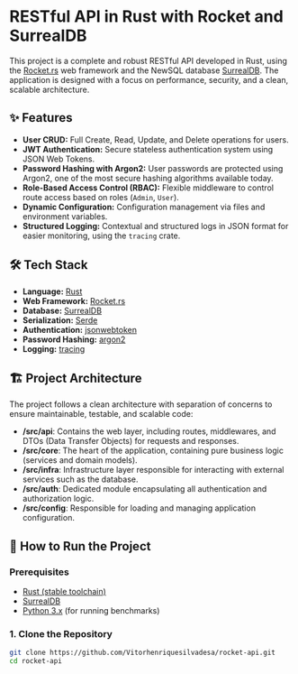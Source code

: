 # RESTful API in Rust with Rocket and SurrealDB

This project is a complete and robust RESTful API developed in Rust, using the [Rocket.rs](https://rocket.rs/) web framework and the NewSQL database [SurrealDB](https://surrealdb.com/). The application is designed with a focus on performance, security, and a clean, scalable architecture.

## ✨ Features

* **User CRUD:** Full Create, Read, Update, and Delete operations for users.
* **JWT Authentication:** Secure stateless authentication system using JSON Web Tokens.
* **Password Hashing with Argon2:** User passwords are protected using Argon2, one of the most secure hashing algorithms available today.
* **Role-Based Access Control (RBAC):** Flexible middleware to control route access based on roles (`Admin`, `User`).
* **Dynamic Configuration:** Configuration management via files and environment variables.
* **Structured Logging:** Contextual and structured logs in JSON format for easier monitoring, using the `tracing` crate.

## 🛠️ Tech Stack

* **Language:** [Rust](https://www.rust-lang.org/)
* **Web Framework:** [Rocket.rs](https://rocket.rs/)
* **Database:** [SurrealDB](https://surrealdb.com/)
* **Serialization:** [Serde](https://serde.rs/)
* **Authentication:** [jsonwebtoken](https://crates.io/crates/jsonwebtoken)
* **Password Hashing:** [argon2](https://crates.io/crates/argon2)
* **Logging:** [tracing](https://crates.io/crates/tracing)

## 🏗️ Project Architecture

The project follows a clean architecture with separation of concerns to ensure maintainable, testable, and scalable code:

* **/src/api**: Contains the web layer, including routes, middlewares, and DTOs (Data Transfer Objects) for requests and responses.
* **/src/core**: The heart of the application, containing pure business logic (services and domain models).
* **/src/infra**: Infrastructure layer responsible for interacting with external services such as the database.
* **/src/auth**: Dedicated module encapsulating all authentication and authorization logic.
* **/src/config**: Responsible for loading and managing application configuration.

## 🚀 How to Run the Project

### Prerequisites

* [Rust (stable toolchain)](https://www.rust-lang.org/tools/install)
* [SurrealDB](https://surrealdb.com/docs/installation)
* [Python 3.x](https://www.python.org/downloads/) (for running benchmarks)

### 1. Clone the Repository

```bash
git clone https://github.com/Vitorhenriquesilvadesa/rocket-api.git
cd rocket-api